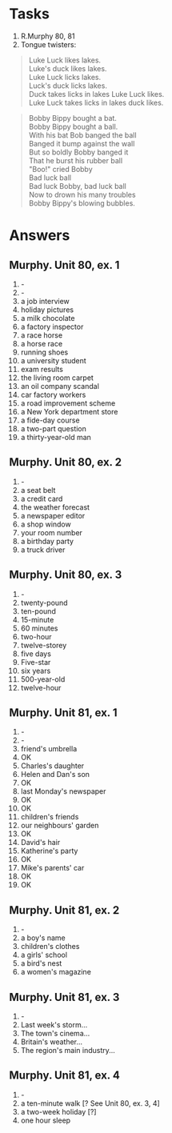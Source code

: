 # Tasks
1. R.Murphy 80, 81
2. Tongue twisters:  
> Luke Luck likes lakes.  
> Luke's duck likes lakes.  
> Luke Luck licks lakes.  
> Luck's duck licks lakes.  
> Duck takes licks in lakes Luke Luck likes.  
> Luke Luck takes licks in lakes duck likes.

> Bobby Bippy bought a bat.  
> Bobby Bippy bought a ball.  
> With his bat Bob banged the ball  
> Banged it bump against the wall  
> But so boldly Bobby banged it  
> That he burst his rubber ball  
> "Boo!" cried Bobby  
> Bad luck ball  
> Bad luck Bobby, bad luck ball  
> Now to drown his many troubles  
> Bobby Bippy's blowing bubbles.

# Answers
## Murphy. Unit 80, ex. 1
1. \-
2. \-
3. a job interview
4. holiday pictures
5. a milk chocolate
6. a factory inspector
7. a race horse
8. a horse race
9. running shoes
10. a university student
11. exam results
12. the living room carpet
13. an oil company scandal
14. car factory workers
15. a road improvement scheme
16. a New York department store
17. a fide-day course
18. a two-part question
19. a thirty-year-old man

## Murphy. Unit 80, ex. 2
1. \-
2. a seat belt
3. a credit card
4. the weather forecast
5. a newspaper editor
6. a shop window
7. your room number
8. a birthday party
9. a truck driver

## Murphy. Unit 80, ex. 3
1. \-
2. twenty-pound
3. ten-pound
4. 15-minute
5. 60 minutes
6. two-hour
7. twelve-storey
8. five days
9. Five-star
10. six years
11. 500-year-old
12. twelve-hour

## Murphy. Unit 81, ex. 1
1. \-
2. \-
3. friend's umbrella
4. OK
5. Charles's daughter
6. Helen and Dan's son
7. OK
8. last Monday's newspaper
9. OK
10. OK
11. children's friends
12. our neighbours' garden
13. OK
14. David's hair
15. Katherine's party
16. OK
17. Mike's parents' car
18. OK
19. OK

## Murphy. Unit 81, ex. 2
1. \-
2. a boy's name
3. children's clothes
4. a girls' school
5. a bird's nest
6. a women's magazine

## Murphy. Unit 81, ex. 3
1. \-
2. Last week's storm...
3. The town's cinema...
4. Britain's weather...
5. The region's main industry...

## Murphy. Unit 81, ex. 4
1. \-
2. a ten-minute walk [? See Unit 80, ex. 3, 4]
3. a two-week holiday [?]
4. one hour sleep
